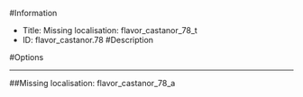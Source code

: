 #Information
 - Title: Missing localisation: flavor_castanor_78_t
 - ID: flavor_castanor.78
#Description

#Options

___
##Missing localisation: flavor_castanor_78_a
